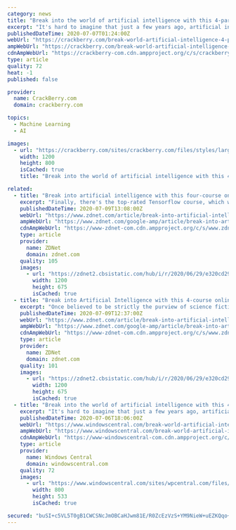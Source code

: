 ```yaml
---
category: news
title: "Break into the world of artificial intelligence with this 4-part AI bundle"
excerpt: "It's hard to imagine that just a few years ago, artificial intelligence (AI) has been pretty much an intimidating concept, but now, we can't imagine life without it. From smart assistants to banking apps to social networking to even email,"
publishedDateTime: 2020-07-07T01:24:00Z
webUrl: "https://crackberry.com/break-world-artificial-intelligence-4-part-ai-bundle"
ampWebUrl: "https://crackberry.com/break-world-artificial-intelligence-4-part-ai-bundle?amp"
cdnAmpWebUrl: "https://crackberry-com.cdn.ampproject.org/c/s/crackberry.com/break-world-artificial-intelligence-4-part-ai-bundle?amp"
type: article
quality: 72
heat: -1
published: false

provider:
  name: CrackBerry.com
  domain: crackberry.com

topics:
  - Machine Learning
  - AI

images:
  - url: "https://crackberry.com/sites/crackberry.com/files/styles/large/public/field/image/2020/07/sale_29690_article_image-45mq.jpg"
    width: 1200
    height: 800
    isCached: true
    title: "Break into the world of artificial intelligence with this 4-part AI bundle"

related:
  - title: "Break into artificial intelligence with this four-course online training for $35"
    excerpt: "Finally, there's the top-rated Tensorflow course, which will teach you how to bring all of this new knowledge together in order to create AI solutions to everyday problems, how to maintain and develop your own neural networks, and more. You don't need to ..."
    publishedDateTime: 2020-07-09T13:08:00Z
    webUrl: "https://www.zdnet.com/article/break-into-artificial-intelligence-with-this-four-course-online-training-for-35/"
    ampWebUrl: "https://www.zdnet.com/google-amp/article/break-into-artificial-intelligence-with-this-four-course-online-training-for-35/"
    cdnAmpWebUrl: "https://www-zdnet-com.cdn.ampproject.org/c/s/www.zdnet.com/google-amp/article/break-into-artificial-intelligence-with-this-four-course-online-training-for-35/"
    type: article
    provider:
      name: ZDNet
      domain: zdnet.com
    quality: 105
    images:
      - url: "https://zdnet2.cbsistatic.com/hub/i/r/2020/06/29/e320cd29-461a-4c3d-962b-e37a0b349a5a/thumbnail/1200x675/4ef0589d4d8a8d6bf48b94ec3a85550f/uhsvr.jpg"
        width: 1200
        height: 675
        isCached: true
  - title: "Break into Artificial Intelligence with this 4-course online training for $35"
    excerpt: "Once believed to be strictly the purview of science fiction novels, Artificial Intelligence (AI) is now everywhere we look. As the driving force behind everything from marketing algorithms and banking platforms to surgical robots and space exploration ..."
    publishedDateTime: 2020-07-09T12:37:00Z
    webUrl: "https://www.zdnet.com/article/break-into-artificial-intelligence-with-this-4-course-online-training-for-35/"
    ampWebUrl: "https://www.zdnet.com/google-amp/article/break-into-artificial-intelligence-with-this-4-course-online-training-for-35/"
    cdnAmpWebUrl: "https://www-zdnet-com.cdn.ampproject.org/c/s/www.zdnet.com/google-amp/article/break-into-artificial-intelligence-with-this-4-course-online-training-for-35/"
    type: article
    provider:
      name: ZDNet
      domain: zdnet.com
    quality: 101
    images:
      - url: "https://zdnet2.cbsistatic.com/hub/i/r/2020/06/29/e320cd29-461a-4c3d-962b-e37a0b349a5a/thumbnail/1200x675/4ef0589d4d8a8d6bf48b94ec3a85550f/uhsvr.jpg"
        width: 1200
        height: 675
        isCached: true
  - title: "Break into the world of artificial intelligence with this 4-part AI bundle"
    excerpt: "It's hard to imagine that just a few years ago, artificial intelligence (AI) has been pretty much an intimidating concept, but now, we can't imagine life without it. From smart assistants to banking apps to social networking to even email,"
    publishedDateTime: 2020-07-06T18:06:00Z
    webUrl: "https://www.windowscentral.com/break-world-artificial-intelligence-4-part-ai-bundle"
    ampWebUrl: "https://www.windowscentral.com/break-world-artificial-intelligence-4-part-ai-bundle?amp"
    cdnAmpWebUrl: "https://www-windowscentral-com.cdn.ampproject.org/c/s/www.windowscentral.com/break-world-artificial-intelligence-4-part-ai-bundle?amp"
    type: article
    provider:
      name: Windows Central
      domain: windowscentral.com
    quality: 72
    images:
      - url: "https://www.windowscentral.com/sites/wpcentral.com/files/styles/large/public/field/image/2020/07/sale_29690_article_image-45mq.jpg"
        width: 800
        height: 533
        isCached: true

secured: "buSI+c5VL5T0gB1CWCSNcJmOBCaHJwm81E/R0ZcEzVzS+YM9NieW+uEZKQqo+kQpPLf+JkywsyDP02+EzCcRxHn/r2CY6oBOI5jyRPNh9EbYcvZINul1sqFrLnshrCOvD2nsVnRrA6mqX6k+qOxBc+LtTN9RarAWiZTZl1PpyKIkJHcYjFoBAK8cI3jG0zZYXvSxTXdyN4VPtIb99AkFMQTniZfsDSQnCyh/Jv47mamYCAZWzQB96lUcjKH6JGNA4uA+kNMO34Mpk8Y6k1Pfqk1PcDRUBUFiqWxCSY+IBDc/dmxd40GBudnMocmaQlGtmJXSB9SnPMSWZYRBJniFWg==;2qhEYPoFw8zNl+FniMdh3w=="
---
```


